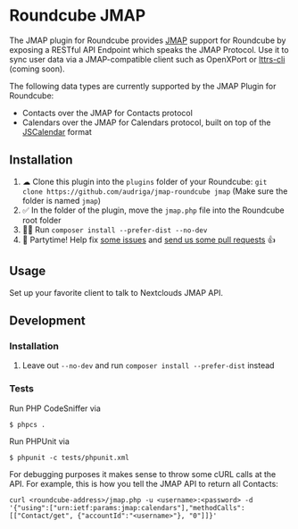# Roundcube JMAP
The JMAP plugin for Roundcube provides [JMAP](https://jmap.io/) support for Roundcube by exposing a RESTful API Endpoint which speaks the JMAP Protocol. Use it to sync user data via a JMAP-compatible client such as OpenXPort or [lttrs-cli](https://github.com/iNPUTmice/lttrs-cli) (coming soon).

The following data types are currently supported by the JMAP Plugin for Roundcube:

* Contacts over the JMAP for Contacts protocol
* Calendars over the JMAP for Calendars protocol, built on top of the [JSCalendar](https://tools.ietf.org/html/draft-ietf-calext-jscalendar-32) format

## Installation
1. ☁ Clone this plugin into the `plugins` folder of your Roundcube: `git clone https://github.com/audriga/jmap-roundcube jmap` (Make sure the folder is named `jmap`)
1. ✅ In the folder of the plugin, move the `jmap.php` file into the Roundcube root folder
1. 👩‍💻 Run `composer install --prefer-dist --no-dev`
1. 🎉 Partytime! Help fix [some issues](https://github.com/audriga/jmap-roundcube/issues) and [send us some pull requests](https://github.com/audriga/jmap-roundcube/pulls) 👍

## Usage
Set up your favorite client to talk to Nextclouds JMAP API.

## Development
### Installation
1. Leave out `--no-dev` and run `composer install --prefer-dist` instead

### Tests
Run PHP CodeSniffer via
```
$ phpcs .
```

Run PHPUnit via
```
$ phpunit -c tests/phpunit.xml
```

For debugging purposes it makes sense to throw some cURL calls at the API. For example, this is how you tell the JMAP API to return all Contacts:

```
curl <roundcube-address>/jmap.php -u <username>:<password> -d '{"using":["urn:ietf:params:jmap:calendars"],"methodCalls":[["Contact/get", {"accountId":"<username>"}, "0"]]}'
```
